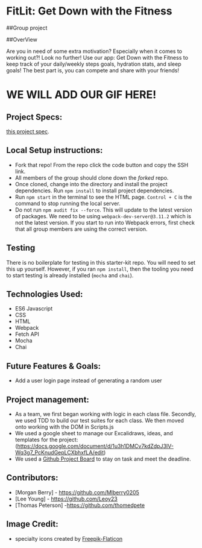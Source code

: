 # FitLit: Get Down with the Fitness
##Group project

##OverView

Are you in need of some extra motivation?  Especially when it comes to working out?!  Look no further!  Use our app: Get Down with the Fitness to keep track of your daily/weekly steps goals, hydration stats, and sleep goals!  The best part is, you can compete and share with your friends!

# WE WILL ADD OUR GIF HERE!  

## Project Specs:
[this project spec](http://frontend.turing.io/projects/fitlit.html).

## Local Setup instructions:

- Fork that repo! From the repo click the code button and copy the SSH link.
- All members of the group should clone down the _forked_ repo.
- Once cloned, change into the directory and install the project dependencies. Run `npm install` to install project dependencies.
- Run `npm start` in the terminal to see the HTML page.  `Control + C` is the command to stop running the local server.     
- Do not run `npm audit fix --force`.  This will update to the latest version of packages.  We need to be using `webpack-dev-server@3.11.2` which is not the latest version.  If you start to run into Webpack errors, first check that all group members are using the correct version.  

## Testing

There is no boilerplate for testing in this starter-kit repo. You will need to set this up yourself. However, if you ran `npm install`, then the tooling you need to start testing is already installed (`mocha` and `chai`).

## Technologies Used:
- ES6 Javascript
- CSS
- HTML
- Webpack
- Fetch API
- Mocha
- Chai

## Future Features & Goals:
- Add a user login page instead of generating a random user

## Project management:
- As a team, we first began working with logic in each class file.  Secondly, we used TDD to build our test suites for each class.  We then moved onto working with the DOM in Scripts.js
- We used a google sheet to manage our Excalidraws, ideas, and templates for the project:
(https://docs.google.com/document/d/1u3h1DMCv7kdZdpJ3IV-Wq3g7_PcKnudGepLCXbhxfLA/edit)
- We used a [Github Project Board](https://github.com/Leoy23/down-with-the-fitness/projects) to stay on task and meet the deadline.

## Contributors:
- [Morgan Berry] - https://github.com/Mlberry0205
- [Lee Young] - https://github.com/Leoy23
- [Thomas Peterson] -https://github.com/thomedpete

## Image Credit:
- specialty icons created by [Freepik-Flaticon](https://www.flaticon.com/authors/freepik)
